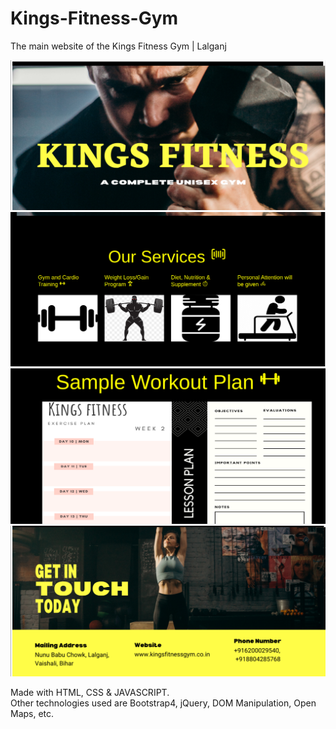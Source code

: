 # Kings-Fitness-Gym

The main website of the Kings Fitness Gym | Lalganj

<img src = "https://github.com/ShyamPraveenSingh/Kings-Fitness-Gym/blob/master/1.png">
<img src = "https://github.com/ShyamPraveenSingh/Kings-Fitness-Gym/blob/master/2.png">
<img src = "https://github.com/ShyamPraveenSingh/Kings-Fitness-Gym/blob/master/3.png">
<img src = "https://github.com/ShyamPraveenSingh/Kings-Fitness-Gym/blob/master/4.png">


Made with HTML, CSS & JAVASCRIPT.<br>
Other technologies used are Bootstrap4, jQuery, DOM Manipulation, Open Maps, etc.
